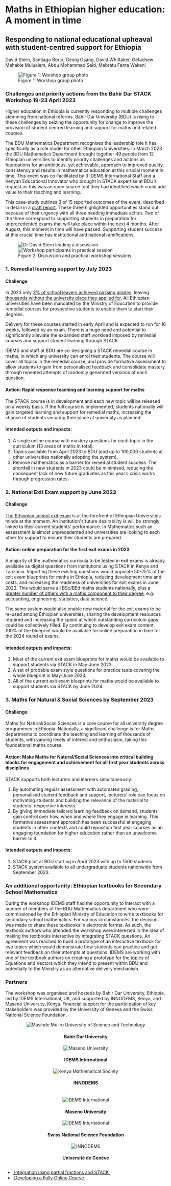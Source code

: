 # Maths in Ethiopian higher education: A moment in time

## Responding to national educational upheaval with student-centred support for Ethiopia

David Stern, Santiago Borio, Georg Osang, David Whittaker, Getachew Mehabie Mulualem, Abdu Mohammed Seid, Mebratu Fenta Wakeni

<div class="float-none img-middle">
    <figure class="figure">
        <img class="figure-img img-fluid" src="../Images/bdu_workshop_group.jpg" alt="Figure 1: Worshop group photo">
        <figcaption class="figure-caption">Figure 1: Worshop group photo</figcaption>
    </figure>
</div>

### Challenges and priority actions from the Bahir Dar STACK Workshop 19-23 April 2023

Higher education in Ethiopia is currently responding to multiple challenges stemming from national reforms. Bahir Dar University (BDU) is rising to these challenges by seizing the opportunity for change to improve the provision of student centred learning and support for maths and related courses.

The BDU Mathematics Department recognises the leadership role it has, specifically as a role model for other Ethiopian Universities. In March 2023 the BDU Mathematics Department brought together 49 people from 12 Ethiopian universities to identify priority challenges and actions as foundations for an ambitious, yet achievable, approach to improved quality, consistency and results in mathematics education at this crucial moment in time. This event was co-facilitated  by 3 IDEMS International Staff and a Kenyan Educational Innovator who brought in STACK expertise at BDU’s request as this was an open source tool they had identified which could add value to their teaching and learning.

This case-study outlines 3 of 15 reported outcomes of the event, described in detail in a <a href="https://docs.google.com/document/d/19eZA1ndHAUGAdWQCtb5DfmKohOy3pATabZlovOeJQAU/edit?usp=sharing" target="_blank">draft report</a>. These three highlighted opportunities stand out because of their urgency with all three needing immediate action. Two of the three correspond to supporting students in preparation for unprecedented exams that will take place within the next 4 months. After August, this moment in time will have passed. Supporting student success at this crucial time has institutional and national ramifications.

<div class="float-none img-middle">
    <figure class="figure row">
        <img class="figure-img img-fluid col-6" src="../Images/bdu_workshop_session_1.jpg" alt="Dr David Stern leading a discussion">
        <img class="figure-img img-fluid col-6" src="../Images/bdu_workshop_session_2.jpg" alt="Workshop participants in practical session">
        <figcaption class="figure-caption col-12 text-center">Figure 2: Discussion and practical workshop sessions</figcaption>
    </figure>
</div>


### 1. Remedial learning support by July 2023

#### Challenge

In 2023 only <a href="https://www.thereporterethiopia.com/30474/" target="_blank">3% of school leavers achieved passing grades</a>, leaving <a  href="https://borkena.com/2023/01/29/ethiopias-education-disaster-revealed-in-university-entrance-exam/" target="_blank">thousands without the university place they applied for</a>. All Ethiopian universities have been mandated by the Ministry of Education to provide remedial courses for prospective students to enable them to start their degrees.

Delivery for these courses started in early April and is expected to run for 16 weeks, followed by an exam. There is a huge need and potential to significantly alleviate the expanded staff workload imposed by remedial courses and support student learning through STACK.

IDEMS and staff at BDU are co-designing a STACK remedial course in maths, in which any university can enrol their students. The course will cover all topics in the remedial course, and provide formative assessment to allow students to gain from personalised feedback and consolidate mastery through repeated attempts of randomly generated versions of each question.

#### Action: Rapid response teaching and learning support for maths

The STACK course is in development and each new topic will be released on a weekly basis. If the full course is implemented, students nationally will gain targeted learning and support for remedial maths, increasing the chance of students securing their place at university as planned.

#### Intended outputs and impacts:

1. A single online course with mastery questions for each topic in the curriculum (13 areas of maths in total).
2. Topics available from April 2023 to BDU (and up to 100,000 students at other universities nationally adopting the system).
3. Remove mathematics as a barrier for remedial student success. The shortfall in new students in 2023 could be minimised, reducing the consequent lack of new future graduates as this year’s crisis works through progression rates.

### 2. National Exit Exam support by June 2023

#### Challenge

<a  href="https://ethiopianmonitor.com/2022/12/09/university-exit-exam-set-for-june/" target="_blank">The Ethiopian school exit exam</a> is at the forefront of Ethiopian Universities minds at the moment. An institution's future desirability is will be strongly linked to their current students' performance. In Mathematics such an assessment is almost unprecedented and universities are looking to each other for support to ensure their students are prepared.

#### Action: online preparation for the first exit exams in 2023

A majority of the mathematics curricula to be tested in exit exams is already available as digital questions from institutions using STACK in Kenya and Tanzania. Importing these existing questions would populate 50-75% of the exit exam blueprints for maths in Ethiopia, reducing development time and costs, and increasing the readiness of universities for exit exams in June 2023. This would serve all BSc/BEd maths students nationally, plus a <a href="https://ethiopianstoday.com/2022/12/02/ministry-of-education-to-roll-out-college-exit-exam/" target="_blank">greater number of others with a maths component to their degree</a>, e.g. accounting, engineering, statistics, data science.

The same system would also enable new material for the exit exams to be re-used among Ethiopian universities, sharing the development resources required and increasing the speed at which outstanding curriculum gaps could be collectively filled. By continuing to develop exit exam content, 100% of the blueprint would be available for online preparation in time for the 2024 round of exams.

#### Intended outputs and impacts:

1. Most of the current exit exam blueprints for maths would be available to support students via STACK in May-June 2023.
2. A set of probable exam style questions for practice tests covering the whole blueprint in May-June 2023.
3. All of the current exit exam blueprints for maths would be available to support students via STACK by June 2024.

### 3. Maths for Natural & Social Sciences by September 2023

#### Challenge

Maths for Natural/Social Sciences is a core course for all university degree programmes in Ethiopia.  Nationally, a significant challenge is for Maths departments to coordinate the teaching and learning of thousands of students, with varying levels of interest and enthusiasm, taking this foundational maths course.

#### Action: Make Maths for Natural/Social Sciences into critical building blocks for engagement and achievement for all first year students across disciplines

STACK supports both lecturers and learners simultaneously:

1. By automating regular assessment with automated grading, personalised student feedback and support, lecturers’ role can focus on motivating students and building the relevance of the material to students' respective interests. </li>
2. By giving immediate tailored learning feedback on demand, students gain control over how, when and where they engage in learning. This formative assessment approach has been successful at engaging students in other contexts and could reposition first year courses as an engaging foundation for higher education rather than an unwelcome barrier to it.

#### Intended outputs and impacts:

1. STACK pilot at BDU starting in April 2023 with up to 1500 students.
2. STACK system available to all undergraduate students nationwide from September 2023.

### An additional opportunity: Ethiopian textbooks for Secondary School Mathematics

During the workshop IDEMS staff had the opportunity to interact with a number of members of the BDU Mathematics department who were commissioned by the Ethiopian Ministry of Education to write textbooks for secondary school mathematics. For various circumstances, the decision was made to share these textbooks in electronic format. As such, the textbook authors who attended the workshop were interested in the idea of making the textbooks interactive by integrating STACK questions. An agreement was reached to build a prototype of an interactive textbook for two topics which would demonstrate how students can practice and get relevant feedback on their attempts at questions. IDEMS are working with one of the textbook authors on creating a prototype for the topics of Equations and Vectors which they intend to present within BDU and potentially to the Ministry as an alternative delivery mechanism.

### Partners

The workshop was organised and hosteds by Bahir Dar University, Ethiopia, led by IDEMS International, UK, and supported by INNODEMS, Kenya, and Maseno University, Kenya. Financial support for the participation of key stakeholders was provided by the University of Geneva and the Swiss National Science Foundation.

<div class="container">
   <div class="row">
      <div class="col-md-4">
         <center><img class="img-logo-large" src="../../../img/bdu-logo.jpg" alt="Masinde Muliro University of Science and Technology" /><br>
         <h4>Bahir Dar University</h4></center>
      </div>
      <div class="col-md-4">
         <center><img class="img-logo-large" src="../../../img/idems-logo.png" alt="Maseno University" /><br>
         <h4>IDEMS International</h4></center>
      </div>
      <div class="col-md-4">
         <center><img class="img-logo-large" src="../../../img/innodems-logo.jpg" alt="Kenya Mathematical Society" /><br>
         <h4>INNODEMS</h4></center>
      </div>
   </div>
   <br>
   <div class="row">
      <div class="col-md-4">
         <center><img class="img-logo-large" src="../../../img/maseno-logo.png" alt="IDEMS International" /><br>
         <h4>Maseno University</h4></center>
      </div>
      <div class="col-md-4">
         <center><img class="img-logo-large" src="../../../img/fsn-logo.gif" alt="IDEMS International" /><br>
         <h4>Swiss National Science Foundation</h4></center>
      </div>
      <div class="col-md-4">
         <center><img class="img-logo-large" src="../../../img/geneva-university-logo.png" alt="INNODEMS" /><br>
         <h4>Université de Genève</h4></center>
      </div>
   </div>
</div>


<nav aria-label="...">
  <ul class="pagination pagination-lg justify-content-center" style="margin-top:2em">
	<li class="page-item"><a href="../../2023/Partial_frac_int" class="page-link"><i class="fa fa-arrow-left"></i>&nbsp;Integration using partial fractions and STACK&nbsp;</a></li>
    <li class="page-item"><a href="../../2019/FAC" class="page-link" >&nbsp;Developing a Fully Online Course&nbsp;<i class="fa fa-arrow-right"></i></a></li>
  </ul>
</nav>

